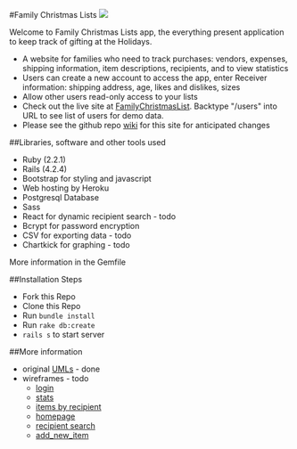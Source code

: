 #Family Christmas Lists
<a href="https://codeclimate.com/github/mmdotz/christmaslists"><img src="https://codeclimate.com/github/mmdotz/christmaslists/badges/gpa.svg" /></a>

Welcome to Family Christmas Lists app, the everything present application to
keep track of gifting at the Holidays.

- A website for families who need to track purchases: vendors, expenses,
shipping information, item descriptions, recipients, and to view statistics
- Users can create a new account to access the app, enter
Receiver information: shipping address, age, likes and dislikes, sizes
- Allow other users read-only access to your lists
- Check out the live site at [FamilyChristmasList](https://familychristmaslist.herokuapp.com/).
Backtype "/users" into URL to see list of users for demo data.
- Please see the github repo [wiki](https://github.com/mmdotz/christmaslists/wiki) for this site for anticipated changes

<!-- photo of front page
![loginpage](/docs/frontpage.png?raw=true "Thriftory") -->

##Libraries, software and other tools used
- Ruby (2.2.1)
- Rails (4.2.4)
- Bootstrap for styling and javascript
- Web hosting by Heroku
- Postgresql Database
- Sass
- React for dynamic recipient search - todo
- Bcrypt for password encryption
- CSV for exporting data - todo
- Chartkick for graphing - todo

More information in the Gemfile

##Installation Steps
- Fork this Repo
- Clone this Repo
- Run `bundle install`
- Run `rake db:create`
- `rails s` to start server

##More information
- original [UMLs](/docs/UMLchristmaslists.pdf) - done
- wireframes - todo
	- [login](/docs/login.png)
	- [stats](/docs/stats.png)
   - [items by recipient](/docs/items_by_recipient.png)
   - [homepage](/docs/home.png)
   - [recipient search](/docs/search_recipients.png)
   - [add_new_item](/docs/add_item.png)

